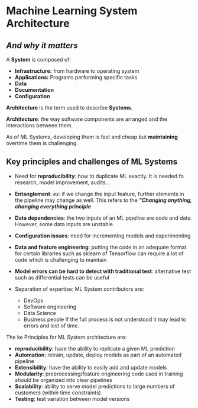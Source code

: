 # Machine Learning System Architecture
## *And why it matters*

A **System** is composed of:
* **Infrastructure:** from hardware to operating system
* **Applications:** Programs performing specific tasks
* **Data**
* **Documentation**
* **Configuration**

**Architecture** is the term used to describe **Systems**. 

**Architecture**: the way software components are arranged and the interactions between them.

As of ML Systems, developing them is fast and cheap but **maintaining** overtime them is challenging.

## Key principles and challenges of ML Systems

* Need for **reproducibility**: how to duplicate ML exactly. It is needed fo research, model improvement, audits...

* **Entanglement**: *ex:* if we change the input feature, further elements in the pipeline may change as well. This refers to the ***"Changing anything, changing everything principle***

* **Data dependencies**: the two inputs of an ML pipeline are code and data. However, some data inputs are unstable.

* **Configuration issues**: need for incrementing models and experimenting

* **Data and feature engineering**: putting the code in an adequate format for certain libraries such as sklearn of Tensorflow can require a lot of code which is challenging to maintain

* **Model errors can be hard to detect with traditional test**: alternative test such as differential tests can be useful

* Separation of expertise: ML System contributors are:
    * DevOps
    * Software engineering
    * Data Science
    * Business people
If the full process is not understood it may lead to errors and lost of time.

The ke Principles for ML System architecture are:
* **reproducibility**: have the ability to replicate a given ML prediction
* **Automation**: retrain, update, deploy models as part of an automated pipeline
* **Extensibility**: have the ability to easily add and update models
* **Modularity**: preprocessing/feature engineering code used in training should be organized into clear pipelines
* **Scalability**: ability to serve model predictions to large numbers of customers (within time constraints)
* **Testing**: test variation between model versions







